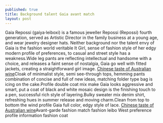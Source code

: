 ```yaml
---
published: true
title: Background talent Gaia avant match
layout: post
---
```

Gaia Repossi (gaiya·leiboxi) is a famous jeweller Repossi (Repossi) fourth generation, served as Artistic Director in the family business at a young age, and wear jewelry designer hats. Neither background nor the talent envy of Gaia is the fashion world veritable It Girl, sense of fashion style of her edgy modern profile of preferences, to casual and street style has a weakness.Wide leg pants are reflecting intellectual and handsome with a choice, and releases a faint sense of nostalgia, Gaia go well with fitted jackets, creating a straightforward girl image. [Chinese taste of Australian wine](http://otterbox2016.tumblr.com/post/140865162667/chinese-taste-of-australian-wine)Cloak of minimalist style, semi see-through tops, hemming pants combination of concise and full of new ideas, matching folder type bag is icing on the cake.Profile double coat mix make Gaia looks aggressive and smart, put a coat of black and white mosaic design is the finishing touch to a pen, successful rich style of layering.Bulky sweater mix denim shirt, refreshing hues in summer release and moving charm.Clean from top to bottom the wind profile Gaia full color, edgy style of lace. [Chinese taste of Australian wine](http://otterbox2016.tumblr.com/post/140865162667/chinese-taste-of-australian-wine)Avant-garde fashion match fashion leibo West preference profile information fashion coat